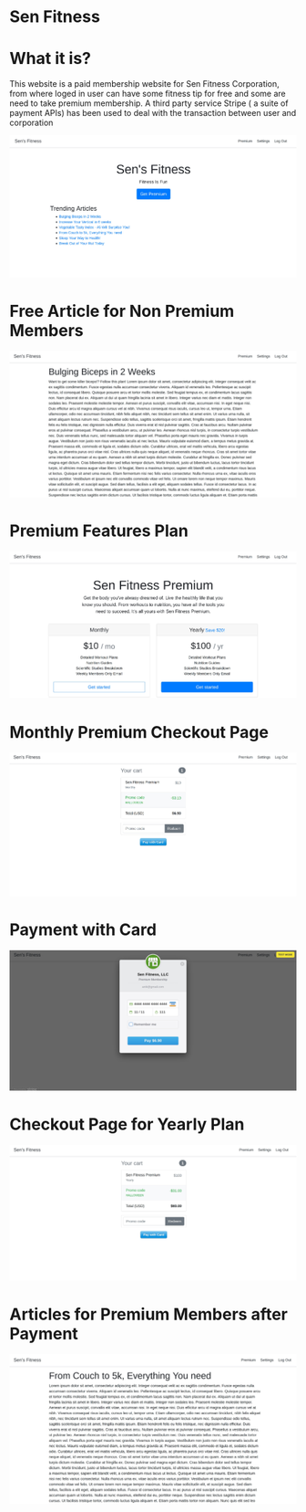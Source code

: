 
# Sen Fitness

# What it is?

This website is a paid membership website for Sen Fitness Corporation, from where loged in user can have some fitness tip for free and some are need to take premium membership.
A third party service Stripe ( a suite of payment APIs) has been used to deal with the transaction between user and corporation

![title](sen_fitness_images/home.jpg)

# Free Article for Non Premium Members

![title](sen_fitness_images/non_premium_article.jpg)

# Premium Features Plan

![title](sen_fitness_images/premium_features.jpg)

# Monthly Premium Checkout Page

![title](sen_fitness_images/checkout_monthly.jpg)

# Payment with Card

![title](sen_fitness_images/payment_page.jpg)

# Checkout Page for Yearly Plan

![title](sen_fitness_images/checkout_yearly.jpg)

# Articles for Premium Members after Payment

![title](sen_fitness_images/article_for_premium.jpg)
